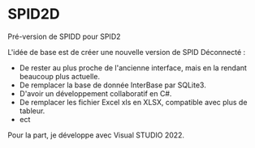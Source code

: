 # SPID2D
Pré-version de SPIDD pour SPID2

L'idée de base est de créer une nouvelle version de SPID Déconnecté :
- De rester au plus proche de l'ancienne interface, mais en la rendant beaucoup plus actuelle.
- De remplacer la base de donnée InterBase par SQLite3.
- D'avoir un développement collaboratif en C#.
- De remplacer les fichier Excel xls en XLSX, compatible avec plus de tableur.
- ect


Pour la part, je développe avec Visual STUDIO 2022.

